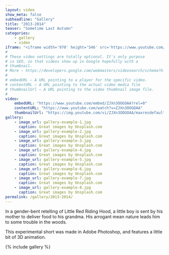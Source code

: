 ```yaml
---
layout: video
show_meta: false
subheadline: "Gallery"
title: "2013-2014"
teaser: "Sometime Last Autumn"
categories:
    - gallery
    - video
iframe: "<iframe width='970' height='546' src='https://www.youtube.com/embed/ZJXn3OOGOAA?rel=0' frameborder='0' allowfullscreen></iframe>"
#
# These video settings are totally optional. It's only purpose
# is SEO, so that videos show up in Google hopefully with a 
# thumbnail.
# More › https://developers.google.com/webmasters/videosearch/schema?hl=en&rd=1
#
# embedURL – A URL pointing to a player for the specific video.
# contentURL – A URL pointing to the actual video media file
# thumbnailUrl – A URL pointing to the video thumbnail image file.
#
video:
    embedURL: "https://www.youtube.com/embed/ZJXn3OOGOAA?rel=0"
    contentURL: "https://www.youtube.com/watch?v=ZJXn3OOGOAA"
    thumbnailUrl: "https://img.youtube.com/vi/ZJXn3OOGOAA/maxresdefault.jpg"
gallery:
    - image_url: gallery-example-1.jpg
      caption: Great images by Unsplash.com
    - image_url: gallery-example-2.jpg
      caption: Great images by Unsplash.com
    - image_url: gallery-example-3.jpg
      caption: Great images by Unsplash.com
    - image_url: gallery-example-4.jpg
      caption: Great images by Unsplash.com
    - image_url: gallery-example-5.jpg
      caption: Great images by Unsplash.com
    - image_url: gallery-example-6.jpg
      caption: Great images by Unsplash.com
    - image_url: gallery-example-7.jpg
      caption: Great images by Unsplash.com
    - image_url: gallery-example-8.jpg
      caption: Great images by Unsplash.com
permalink: /gallery/2013-2014/
---
```

<!--more-->

In a gender-bent retelling of Little Red Riding Hood, a little boy is sent by his mother to deliver food to his grandma. His arrogant mean nature leads him to some trouble in the woods.

This experimental short was made in Adobe Photoshop, and features a little bit of 3D animation.

{% include gallery %}
